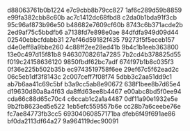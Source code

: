 d88063761b0b1224
e7c9cbb8b79cc827
1af6c289d59b8859
e99fa382cbb8c60b
ac7c1412dc68fbd8
c2da0b1bda91f3cb
95c96af873b96e50
b48682e7609cf60b
8743c6b371acde2b
2ed9af75c5bbdfb6
a7138fd7e898e0ae
84dfdfa949d09d44
02540ebbcfdabb31
27ef46d59182f435
79273f5f5eceb157
d4e0eff8a9bbe260
4c88ff2ee28ed41b
9b4c1b1eeb363800
13e0c497d15f81b8
94630708261a7285
7b2cd4b378825d55
f019c24158636120
9850fbdf62bc7adf
674f97b1b8c035f3
0f36e225b502b35b
ec9743519758f6ee
29ef67c5f62ead2c
06c5eb1df3f8143c
2c007ceff7f08f74
5dbb3c2aa51dd9c1
ab7b6aa41c69c5bf
b3a9cc5ab8e90672
638f1bee8b7d65e4
d19630d80a8a4f63
da8ffd63ee8b4467
e00abc8bd5f0ee94
cda66c88d65c70c4
c6ccab1c2a1a4487
0df11a90e1932e5e
9b2fb8623ed5e522
1eb5efc559557b6e
cc28b7a6ceebe76e
fc7ae84773fb3cc5
69304060857171ba
dfeb6f49f691ae86
bf0da2113df64a27
9a964119dec90091
